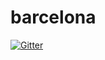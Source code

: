 # barcelona

[![Gitter](https://badges.gitter.im/Join%20Chat.svg)](https://gitter.im/nodeconf/barcelona?utm_source=badge&utm_medium=badge&utm_campaign=pr-badge&utm_content=badge)